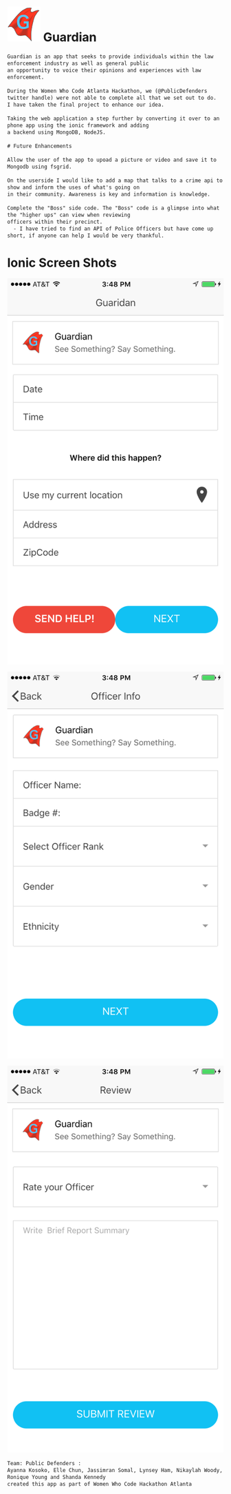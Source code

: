 



  <h1><img src="img/Guardian_Logo-2.png"></img>  Guardian </h1>


    Guardian is an app that seeks to provide individuals within the law enforcement industry as well as general public 
    an opportunity to voice their opinions and experiences with law enforcement.

    During the Women Who Code Atlanta Hackathon, we (@PublicDefenders twitter handle) were not able to complete all that we set out to do.
    I have taken the final project to enhance our idea.

    Taking the web application a step further by converting it over to an phone app using the ionic framework and adding 
    a backend using MongoDB, NodeJS.

    # Future Enhancements
    
    Allow the user of the app to upoad a picture or video and save it to Mongodb using fsgrid.

    On the userside I would like to add a map that talks to a crime api to show and inform the uses of what's going on 
    in their community. Awareness is key and information is knowledge.

    Complete the "Boss" side code. The "Boss" code is a glimpse into what the "higher ups" can view when reviewing 
    officers within their precinct.
      - I have tried to find an API of Police Officers but have come up short, if anyone can help I would be very thankful. 
  
  # Ionic Screen Shots
   <img src="img/homePage.PNG">
   
   <img src="img/officerInfo.PNG"></img>
  
   <img src="img/review.PNG"></img>
  

    Team: Public Defenders :
    Ayanna Kosoko, Elle Chun, Jassimran Somal, Lynsey Ham, Nikaylah Woody, Ronique Young and Shanda Kennedy 
    created this app as part of Women Who Code Hackathon Atlanta
